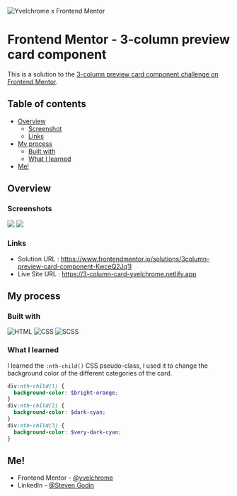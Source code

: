 ![Yvelchrome x Frontend Mentor](https://user-images.githubusercontent.com/55931217/173252483-facf776d-ac95-455f-9933-98dd79c35e41.png)

# Frontend Mentor - 3-column preview card component

This is a solution to the [3-column preview card component challenge on Frontend Mentor](https://www.frontendmentor.io/challenges/3column-preview-card-component-pH92eAR2-).

## Table of contents

- [Overview](#overview)
  - [Screenshot](#screenshot)
  - [Links](#links)
- [My process](#my-process)
  - [Built with](#built-with)
  - [What I learned](#what-i-learned)
- [Me!](#me)

## Overview

### Screenshots

![](https://user-images.githubusercontent.com/55931217/180799899-0faf3436-04e2-495a-8fe4-cbff90d0bcac.png)
![](https://user-images.githubusercontent.com/55931217/180799215-688314c2-ee06-42de-86c3-4f8c1e87e405.png)

### Links

- Solution URL : https://www.frontendmentor.io/solutions/3column-preview-card-component-KwceQ2Jq1I
- Live Site URL : https://3-column-card-yvelchrome.netlify.app

## My process

### Built with

![HTML](https://img.shields.io/badge/HTML5-E34F26?style=for-the-badge&logo=html5&logoColor=white)
![CSS](https://img.shields.io/badge/CSS3-1572B6?style=for-the-badge&logo=css3&logoColor=white)
![SCSS](https://img.shields.io/badge/Scss-CC6699?style=for-the-badge&logo=sass&logoColor=white)

### What I learned

I learned the `:nth-child()` CSS pseudo-class, I used it to change the background color of the different categories of the card.

```scss
div:nth-child(1) {
  background-color: $bright-orange;
}
div:nth-child(2) {
  background-color: $dark-cyan;
}
div:nth-child(3) {
  background-color: $very-dark-cyan;
}
```

## Me!

- Frontend Mentor - [@yvelchrome](https://www.frontendmentor.io/profile/yvelchrome)
- LinkedIn - [@Steven Godin](https://www.linkedin.com/in/steven-godin/)
